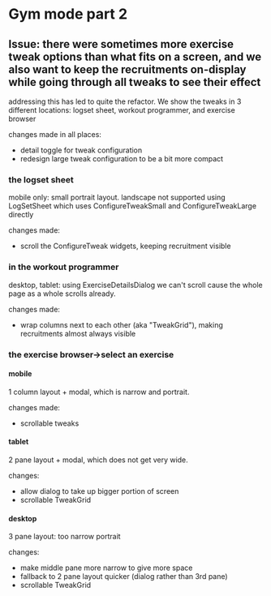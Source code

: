 # Gym mode part 2

## Issue: there were sometimes more exercise tweak options than what fits on a screen, and we also want to keep the recruitments on-display while going through all tweaks to see their effect

addressing this has led to quite the refactor.
We show the tweaks in 3 different locations: logset sheet, workout programmer, and exercise browser

changes made in all places:
- detail toggle for tweak configuration
- redesign large tweak configuration to be a bit more compact

### the logset sheet

mobile only: small portrait layout. landscape not supported
using LogSetSheet which uses ConfigureTweakSmall and ConfigureTweakLarge directly

changes made:
* scroll the ConfigureTweak widgets, keeping recruitment visible

### in the workout programmer

desktop, tablet: using ExerciseDetailsDialog
we can't scroll cause the whole page as a whole scrolls already.

changes made:
- wrap columns next to each other (aka "TweakGrid"), making recruitments almost always visible

### the exercise browser->select an exercise

#### mobile
1 column layout + modal, which is narrow and portrait.

changes made:
- scrollable tweaks

#### tablet
2 pane layout + modal, which does not get very wide. 

changes:

- allow dialog to take up bigger portion of screen
- scrollable TweakGrid

#### desktop
3 pane layout: too narrow portrait

changes:

  - make middle pane more narrow to give more space
  - fallback to 2 pane layout quicker (dialog rather than 3rd pane)
  - scrollable TweakGrid
